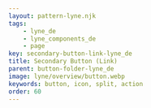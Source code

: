 ```yaml
---
layout: pattern-lyne.njk
tags: 
    - lyne_de
    - lyne_components_de
    - page
key: secondary-button-link-lyne_de
title: Secondary Button (Link)
parent: button-folder-lyne_de
image: lyne/overview/button.webp
keywords: button, icon, split, action
order: 60
---
```

